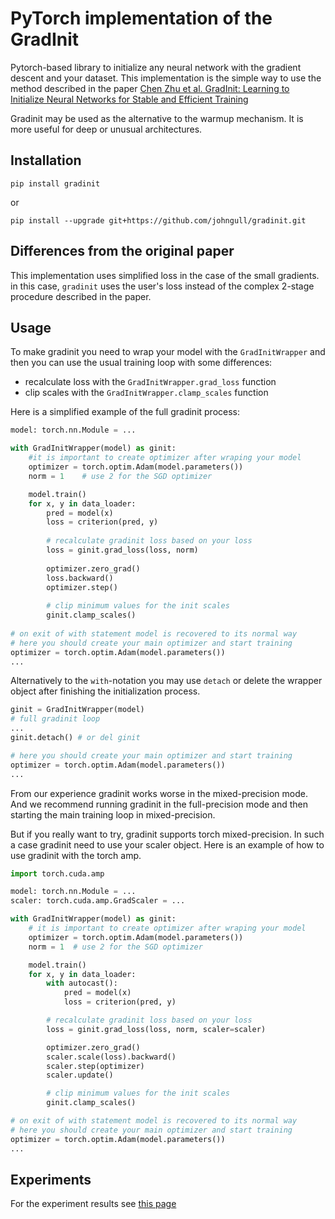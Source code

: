 # PyTorch implementation of the GradInit

Pytorch-based library to initialize any neural network with the gradient descent and your dataset.
This implementation is the simple way to use the method described in the paper [Chen Zhu et al. GradInit: Learning to Initialize Neural Networks for Stable and Efficient Training](https://arxiv.org/abs/2102.08098)

Gradinit may be used as the alternative to the warmup mechanism.
It is more useful for deep or unusual architectures.

## Installation

    pip install gradinit

or

    pip install --upgrade git+https://github.com/johngull/gradinit.git

## Differences from the original paper

This implementation uses simplified loss in the case of the small gradients.
in this case, `gradinit` uses the user's loss instead of the complex 2-stage procedure described in the paper.

## Usage

To make gradinit you need to wrap your model with the `GradInitWrapper` 
and then you can use the usual training loop with some differences:
- recalculate loss with the `GradInitWrapper.grad_loss` function
- clip scales with the `GradInitWrapper.clamp_scales` function

Here is a simplified example of the full gradinit process:
```python
model: torch.nn.Module = ...

with GradInitWrapper(model) as ginit:
    #it is important to create optimizer after wraping your model
    optimizer = torch.optim.Adam(model.parameters())  
    norm = 1    # use 2 for the SGD optimizer

    model.train()
    for x, y in data_loader:
        pred = model(x)
        loss = criterion(pred, y)
    
        # recalculate gradinit loss based on your loss
        loss = ginit.grad_loss(loss, norm)
    
        optimizer.zero_grad()
        loss.backward()
        optimizer.step()
    
        # clip minimum values for the init scales
        ginit.clamp_scales()
    
# on exit of with statement model is recovered to its normal way
# here you should create your main optimizer and start training
optimizer = torch.optim.Adam(model.parameters())
...

```

Alternatively to the `with`-notation 
you may use `detach` or delete the wrapper object after finishing the initialization process.
```python
ginit = GradInitWrapper(model)
# full gradinit loop
...
ginit.detach() # or del ginit

# here you should create your main optimizer and start training
optimizer = torch.optim.Adam(model.parameters())
...

```

From our experience gradinit works worse in the mixed-precision mode. 
And we recommend running gradinit in the full-precision mode and then starting the main training loop in mixed-precision.

But if you really want to try, gradinit supports torch mixed-precision.
In such a case gradinit need to use your scaler object.
Here is an example of how to use gradinit with the torch amp.
```python
import torch.cuda.amp

model: torch.nn.Module = ...
scaler: torch.cuda.amp.GradScaler = ...

with GradInitWrapper(model) as ginit:
    # it is important to create optimizer after wraping your model
    optimizer = torch.optim.Adam(model.parameters())
    norm = 1  # use 2 for the SGD optimizer

    model.train()
    for x, y in data_loader:
        with autocast():
            pred = model(x)
            loss = criterion(pred, y)

        # recalculate gradinit loss based on your loss
        loss = ginit.grad_loss(loss, norm, scaler=scaler)

        optimizer.zero_grad()
        scaler.scale(loss).backward()
        scaler.step(optimizer)
        scaler.update()

        # clip minimum values for the init scales
        ginit.clamp_scales()

# on exit of with statement model is recovered to its normal way
# here you should create your main optimizer and start training
optimizer = torch.optim.Adam(model.parameters())
...

```

## Experiments

For the experiment results see [this page](experiments/)
